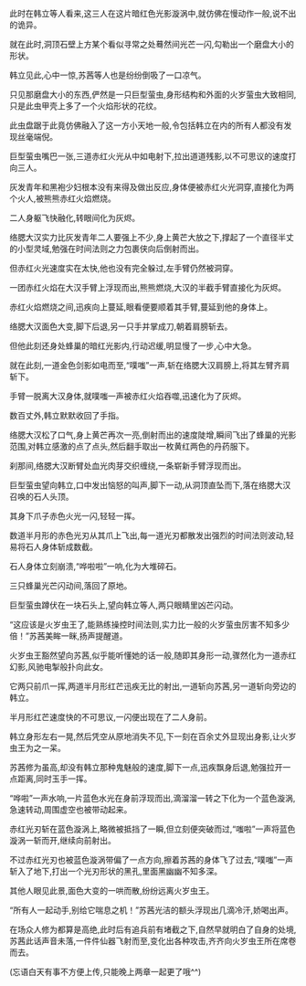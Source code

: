 
此时在韩立等人看来,这三人在这片暗红色光影漩涡中,就仿佛在慢动作一般,说不出的诡异。

就在此时,洞顶石壁上方某个看似寻常之处蓦然间光芒一闪,勾勒出一个磨盘大小的形状。

韩立见此,心中一惊,苏茜等人也是纷纷倒吸了一口凉气。

只见那磨盘大小的东西,俨然是一只巨型萤虫,身形结构和外面的火岁萤虫大致相同,只是此虫甲壳上多了一个火焰形状的花纹。

此虫盘踞于此竟仿佛融入了这一方小天地一般,令包括韩立在内的所有人都没有发现丝毫端倪。

巨型萤虫嘴巴一张,三道赤红火光从中如电射下,拉出道道残影,以不可思议的速度打向三人。

灰发青年和黑袍少妇根本没有来得及做出反应,身体便被赤红火光洞穿,直接化为两个火人,被熊熊赤红火焰燃烧。

二人身躯飞快融化,转眼间化为灰烬。

络腮大汉实力比灰发青年二人要强上不少,身上黄芒大放之下,撑起了一个直径半丈的小型灵域,勉强在时间法则之力包裹侠向后倒射而出。

但赤红火光速度实在太快,他也没有完全躲过,左手臂仍然被洞穿。

一团赤红火焰在大汉手臂上浮现而出,熊熊燃烧,大汉的半截手臂直接化为灰烬。

赤红火焰燃烧之间,迅疾向上蔓延,眼看便要顺着其手臂,蔓延到他的身体上。

络腮大汉面色大变,脚下后退,另一只手并掌成刀,朝着肩膀斩去。

但他此刻还身处蜂巢的暗红光影内,行动迟缓,明显慢了一步,心中大急。

就在此刻,一道金色剑影如电而至,“噗嗤”一声,斩在络腮大汉肩膀上,将其左臂齐肩斩下。

手臂一脱离大汉身体,就噗嗤一声被赤红火焰吞噬,迅速化为了灰烬。

数百丈外,韩立默默收回了手指。

络腮大汉松了口气,身上黄芒再次一亮,倒射而出的速度陡增,瞬间飞出了蜂巢的光影范围,对韩立感激的点了点头,然后翻手取出一枚黄红两色的丹药服下。

刹那间,络腮大汉断臂处血光肉芽交织缠绕,一条崭新手臂浮现而出。

巨型萤虫望向韩立,口中发出恼怒的叫声,脚下一动,从洞顶直坠而下,落在络腮大汉召唤的石人头顶。

其身下爪子赤色火光一闪,轻轻一挥。

数道半月形的赤色光刃从其爪上飞出,每一道光刃都散发出强烈的时间法则波动,轻易将石人身体斩成数截。

石人身体立刻崩溃,“哗啦啦”一响,化为大堆碎石。

三只蜂巢光芒闪动间,落回了原地。

巨型萤虫蹲伏在一块石头上,望向韩立等人,两只眼睛里凶芒闪动。

“这应该是火岁虫王了,能熟练操控时间法则,实力比一般的火岁萤虫厉害不知多少倍！”苏茜美眸一眯,扬声提醒道。

火岁虫王豁然望向苏茜,似乎能听懂她的话一般,随即其身形一动,骤然化为一道赤红幻影,风驰电掣般扑向此女。

它两只前爪一挥,两道半月形红芒迅疾无比的射出,一道斩向苏茜,另一道斩向旁边的韩立。

半月形红芒速度快的不可思议,一闪便出现在了二人身前。

韩立身形左右一晃,然后凭空从原地消失不见,下一刻在百余丈外显现出身影,让火岁虫王为之一呆。

苏茜修为虽高,却没有韩立那种鬼魅般的速度,脚下一点,迅疾飘身后退,勉强拉开一点距离,同时玉手一挥。

“哗啦”一声水响,一片蓝色水光在身前浮现而出,滴溜溜一转之下化为一个蓝色漩涡,急速转动,周围虚空也被带动起来。

赤红光刃斩在蓝色漩涡上,略微被抵挡了一瞬,但立刻便突破而过,“嗤啦”一声将蓝色漩涡一斩而开,继续向前射出。

不过赤红光刃也被蓝色漩涡带偏了一点方向,擦着苏茜的身体飞了过去,“噗嗤”一声斩入了地下,打出一个光刃形状的黑孔,里面黑幽幽不知多深。

其他人眼见此景,面色大变的一哄而散,纷纷远离火岁虫王。

“所有人一起动手,别给它喘息之机！”苏茜光洁的额头浮现出几滴冷汗,娇喝出声。

在场众人修为都算是高绝,此时后有追兵前有堵截之下,自然早就明白了自身的处境,苏茜此话声音未落,一件件仙器飞射而至,变化出各种攻击,齐齐向火岁虫王所在席卷而去。

(忘语白天有事不方便上传,只能晚上两章一起更了哦^^)